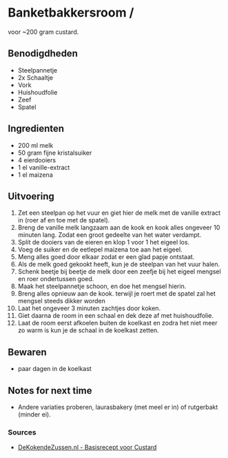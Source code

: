 # Banketbakkersroom / 

voor \~200 gram custard.

## Benodigdheden

* Steelpannetje
* 2x Schaaltje
* Vork
* Huishoudfolie
* Zeef
* Spatel

## Ingredienten

* 200 ml melk
* 50 gram fijne kristalsuiker
* 4 eierdooiers
* 1 el vanille-extract
* 1 el maizena


## Uitvoering

1. Zet een steelpan op het vuur en giet hier de melk met de vanille extract in (roer af en toe met de spatel).
2. Breng de vanille melk langzaam aan de kook en kook alles ongeveer 10 minuten lang. Zodat een groot gedeelte van het water verdampt.
3. Split de dooiers van de eieren en klop 1 voor 1 het eigeel los.
4. Voeg de suiker en de eetlepel maizena toe aan het eigeel.
5. Meng alles goed door elkaar zodat er een glad papje ontstaat.
6. Als de melk goed gekookt heeft, kun je de steelpan van het vuur halen.
7. Schenk beetje bij beetje de melk door een zeefje bij het eigeel mengsel en roer ondertussen goed.
8. Maak het steelpannetje schoon, en doe het mengsel hierin.
9. Breng alles opnieuw aan de kook. terwijl je roert met de spatel zal het mengsel steeds dikker worden
10. Laat het ongeveer 3 minuten zachtjes door koken.
11. Giet daarna de room in een schaal en dek deze af met huishoudfolie.
12. Laat de room eerst afkoelen buiten de koelkast en zodra het niet meer zo warm is kun je de schaal in de koelkast zetten.

## Bewaren

* paar dagen in de koelkast

## Notes for next time

* Andere variaties proberen, laurasbakery (met meel er in) of rutgerbakt (minder ei).

### Sources

* [DeKokendeZussen.nl - Basisrecept voor Custard](https://www.dekokendezussen.nl/recepten/custard/)
